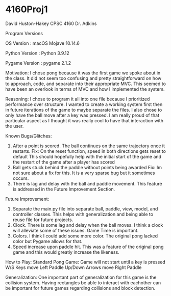 # 4160Proj1
David Huston-Hakey
CPSC 4160
Dr. Adkins

Program Versions

OS Version : macOS Mojave 10.14.6

Python Version : Python 3.9.12

Pygame Version : pygame 2.1.2

Motivation: I chose pong because it was the first game we spoke about in the class.
It did not seem too confusing and pretty straightforward on how to approach, code, and separate into their appropriate MVC. This seemed to have been an overlook in 
terms of MVC and how I implemented the system. 

Reasoning: I chose to program it all into one file because I prioritized performance over structure. I wanted to create a
working system first then in future iterations of the game to maybe separate the files. I also chose to only have the ball move
after a key was pressed. I am really proud of that particular aspect as I thought it was really cool to have that interaction
with the user.

Known Bugs/Glitches:
1. After a point is scored. The ball continues on the same trajectory once it restarts.
    Fix: On the reset function, speed in both directions gets reset to default
          This should hopefully help with the initial start of the game and the restart of the game after a player has scored
2. Ball gets stuck behind the paddle without points being awarded
    Fix: Im not sure about a fix for this. It is a very sparse bug but it sometimes occurs.
3. There is lag and delay with the ball and paddle movement. This feature is addressed in the Future Improvement Section. 

Future Improvement:
1. Separate the main.py file into separate ball, paddle, view, model, and controller classes. This helps with generalization
and being able to reuse file for future projects.
2. Clock. There is some lag and delay when the ball moves. I think a clock will alleviate some of these issues. Game Time is important. 
3. Colors. I think I could add some more color. The original pong lacked color but Pygame allows for that. 
4. Speed increase upon paddle hit. This was a feature of the original pong game and this would greatly increase the likeness. 


How to Play: Standard Pong Game: Game will not start until a key is pressed
W/S Keys move Left Paddle
Up/Down Arrows move Right Paddle

Generalization:
One important part of generalization for this game is the collision system. Having rectangles be able to interact with eachother 
can be important for future games regarding collisions and block detection. 
